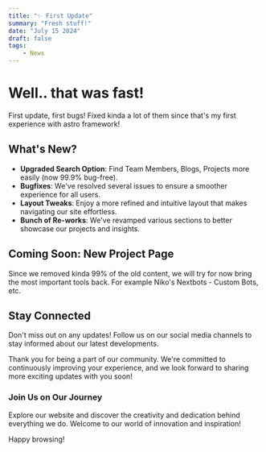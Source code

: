 ```yaml
---
title: "✨ First Update"
summary: "Fresh stuff!"
date: "July 15 2024"
draft: false
tags:
    - News
---
```

# Well.. that was fast!

First update, first bugs! Fixed kinda a lot of them since that's my first experience with astro framework!

## What's New?

- **Upgraded Search Option**: Find Team Members, Blogs, Projects more easily (now 99.9% bug-free).
- **Bugfixes**: We've resolved several issues to ensure a smoother experience for all users.
- **Layout Tweaks**: Enjoy a more refined and intuitive layout that makes navigating our site effortless.
- **Bunch of Re-works**: We've revamped various sections to better showcase our projects and insights.

## Coming Soon: New Project Page

Since we removed kinda 99% of the old content, we will try for now bring the most important tools back. For example Niko's Nextbots - Custom Bots, etc.

## Stay Connected

Don't miss out on any updates! Follow us on our social media channels to stay informed about our latest developments.

Thank you for being a part of our community. We're committed to continuously improving your experience, and we look forward to sharing more exciting updates with you soon!

### Join Us on Our Journey

Explore our website and discover the creativity and dedication behind everything we do. Welcome to our world of innovation and inspiration!

Happy browsing!
